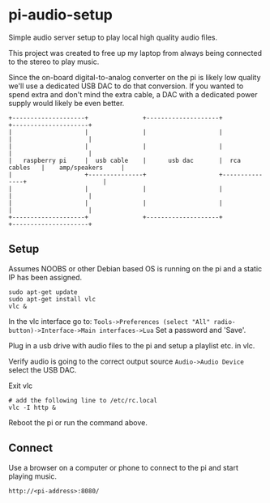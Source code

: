 # pi-audio-setup

Simple audio server setup to play local high quality audio files.

This project was created to free up my laptop from always being connected to the stereo to play music.

Since the on-board digital-to-analog converter on the pi is likely low quality we'll use a dedicated 
USB DAC to do that conversion. If you wanted to spend extra and don't mind the extra cable,
a DAC with a dedicated power supply would likely be even better.

```
+--------------------+               +--------------------+               +---------------------+
|                    |               |                    |               |                     |
|                    |               |                    |               |                     |
|   raspberry pi     |  usb cable    |      usb dac       |  rca cables   |    amp/speakers     |
|                    +---------------+                    +---------------+                     |
|                    |               |                    |               |                     |
|                    |               |                    |               |                     |
+--------------------+               +--------------------+               +---------------------+
```

## Setup
Assumes NOOBS or other Debian based OS is running on the pi and a static IP has been assigned.
```
sudo apt-get update 
sudo apt-get install vlc
vlc &
```

In the vlc interface go to: 
`Tools->Preferences (select "All" radio-button)->Interface->Main interfaces->Lua` Set a password and 'Save'.

Plug in a usb drive with audio files to the pi and setup a playlist etc. in vlc.

Verify audio is going to the correct output source `Audio->Audio Device` select the USB DAC.

Exit vlc

```
# add the following line to /etc/rc.local
vlc -I http &
```

Reboot the pi or run the command above.

## Connect
Use a browser on a computer or phone to connect to the pi and start playing music.

`http://<pi-address>:8080/`
